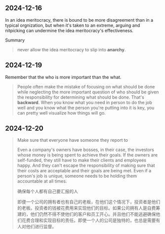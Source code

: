 ## 2024-12-16

In an idea meritocracy, there is bound to be more disagreement than in a typical orgnization, but when it's taken to an extreme, arguing and nitpicking can undermine the idea meritocracy's effectiveness.

Summary

> never allow the idea meritocracy to slip into **anarchy**.

## 2024-12-19

Remember that the who is more important than the what.

> People often make the mistake of focusing on what should be done while neglecting the more important question of who should be given the responsibility for determining what should be done. That's **backward**. When you know what you need in person to do the job well and you know what the person you're putting into it is key, you can pretty well visualize how things will go.

## 2024-12-20

> Make sure that everyone have someone they report to
>
> Even a company's owners have bosses, in their case, the investors whose money is being spent to achieve their goals. If the owners are self-funded, they still have to make their clients and employees happy. And they can't escape the responsibility of making sure that their costs are acceptable and their goals are being met. Even if a person's job is unique, someone needs to be holding them accountable at all times. 
>
> 确保每个人都有自己要汇报的人
>
> 即便一个公司的拥有者也有自己的老板，在他们这个情况下，投资者是他们的老板。投资者的钱被花费用来实现他们的目标。如果公司拥有人是自费筹建的，他们仍然不得不使他们的客户和员工开心。并且他们不能逃避确保他们花费合理和实现目标的责任。即使一个人的公司是独特的，也总是需要有人对他们进行监督。
